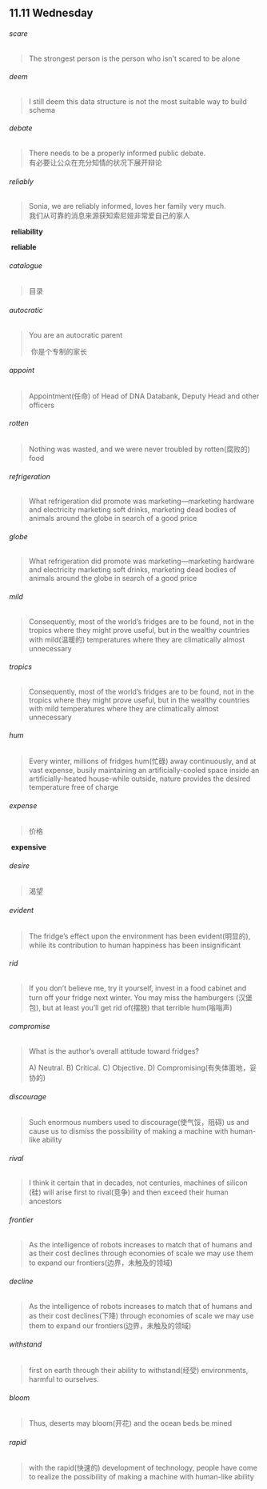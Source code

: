 ## 11.11	Wednesday

###### scare

> The strongest person is the person who isn't scared to be alone

###### deem

> I still deem this data structure is not the most suitable way to build schema

###### debate

> There needs to be a properly informed public debate.  
> 	有必要让公众在充分知情的状况下展开辩论

###### reliably

>  Sonia, we are reliably informed, loves her family very much.  
> 	我们从可靠的消息来源获知索尼娅非常爱自己的家人

​	**reliability**

​	**reliable**



###### catalogue

> 目录

###### autocratic

> You are an autocratic parent
>
> ​	你是个专制的家长

###### appoint

> Appointment(任命) of Head of DNA Databank, Deputy Head and other officers

###### rotten

> Nothing was wasted, and we were never troubled by rotten(腐败的) food

######  refrigeration 

> What refrigeration did promote was marketing—marketing hardware and electricity marketing soft drinks, marketing dead bodies of animals around the globe in search of a good price

###### globe

> What refrigeration did promote was marketing—marketing hardware and electricity marketing soft drinks, marketing dead bodies of animals around the globe in search of a good price

###### mild

> Consequently, most of the world’s fridges are to be found, not in the tropics where they might prove useful, but in the wealthy countries with mild(温暖的) temperatures where they are climatically almost unnecessary

###### tropics

> Consequently, most of the world’s fridges are to be found, not in the tropics where they might prove useful, but in the wealthy countries with mild temperatures where they are climatically almost unnecessary

###### hum

>  Every winter, millions of fridges hum(忙碌) away continuously, and at vast expense, busily maintaining an artificially-cooled space inside an artificially-heated house-while outside, nature provides the desired temperature free of charge

###### expense

> 价格

​	**expensive**

###### desire

> 渴望

###### evident

> The fridge’s effect upon the environment has been evident(明显的), while its contribution to human happiness has been insignificant

###### rid

> If you don’t believe me, try it yourself, invest in a food cabinet and turn off your fridge next winter. You may miss the hamburgers (汉堡包), but at least you’ll get rid of(摆脱) that terrible hum(嗡嗡声)

###### compromise

> What is the author’s overall attitude toward fridges?
>
> A) Neutral.
> B) Critical.
> C) Objective.
> D) Compromising(有失体面地，妥协的)

######  discourage 

>  Such enormous numbers used to discourage(使气馁，阻碍) us and cause us to dismiss the possibility of making a machine with human-like ability

###### rival

> I think it certain that in decades, not centuries, machines of silicon (硅) will arise first to rival(竞争) and then exceed their human ancestors

###### frontier

> As the intelligence of robots increases to match that of humans and as their cost declines through economies of scale we may use them to expand our frontiers(边界，未触及的领域)

###### decline

> As the intelligence of robots increases to match that of humans and as their cost declines(下降) through economies of scale we may use them to expand our frontiers(边界，未触及的领域)

######  withstand 

> first on earth through their ability to withstand(经受) environments, harmful to ourselves.

###### bloom

> Thus, deserts may bloom(开花) and the ocean beds be mined

###### rapid

> with the rapid(快速的) development of technology, people have come to realize the possibility of making a machine with human-like ability

